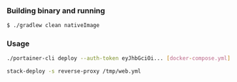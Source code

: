 ### Building binary and running

```bash
$ ./gradlew clean nativeImage
```

### Usage

```bash
./portainer-cli deploy --auth-token eyJhbGciOi... [docker-compose.yml]

stack-deploy -s reverse-proxy /tmp/web.yml

```
